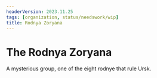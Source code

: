 ```yaml
---
headerVersion: 2023.11.25
tags: [organization, status/needswork/wip]
title: Rodnya Zoryana
---
```

# The Rodnya Zoryana

A mysterious group, one of the eight rodnye that rule Ursk. 